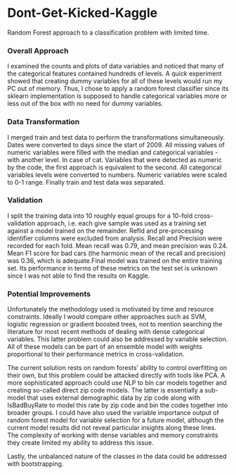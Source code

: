 # Dont-Get-Kicked-Kaggle
Random Forest approach to a classification problem with limited time.

### Overall Approach
I examined the counts and plots of data variables and noticed that many of the categorical features contained hundreds of levels. A quick experiment showed that creating dummy variables for all of these levels would run my PC out of memory. Thus, I chose to apply a random forest classifier since its sklearn implementation is supposed to handle categorical variables more or less out of the box with no need for dummy variables. 

### Data Transformation
I merged train and test data to perform the transformations simultaneously. Dates were converted to days since the start of 2009. All missing values of numeric variables were filled with the median and categorical variables - with another level. In case of cat. Variables that were detected as numeric by the code, the first approach is equivalent to the second. All categorical variables levels were converted to numbers. Numeric variables were scaled to 0-1 range. Finally train and test data was separated.

### Validation
I split the training data into 10 roughly equal groups for a 10-fold cross-validation approach, i.e. each give sample was used as a training set against a model trained on the remainder. RefId and pre-processing identifier columns were excluded from analysis. Recall and Precision were recorded for each fold. Mean recall was 0.79, and mean precision was 0.24. Mean F1 score for bad cars (the harmonic mean of the recall and precision) was 0.36, which is adequate.Final model was trained on the entire training set. Its performance in terms of these metrics on the test set is unknown since I was not able to find the results on Kaggle.

### Potential Improvements
Unfortunately the methodology used is motivated by time and resource constraints. Ideally I would compare other approaches such as SVM, logistic regression or gradient boosted trees, not to mention searching the literature for most recent methods of dealing with dense categorical variables. This latter problem could also be addressed by variable selection. All of these models can be part of an ensemble model with weights proportional to their performance metrics in cross-validation.

The current solution rests on random forests’ ability to control overfitting on their own, but this problem could be attacked directly with tools like PCA. A more sophisticated approach could use NLP to bin car models together and creating so-called direct zip code models. The latter is essentially a sub-model that uses external demographic data by zip code along with IsBadBuyRate to model this rate by zip code and bin the codes together into broader groups. I could have also used the variable importance output of random forest model for variable selection for a future model, although the current model results did not reveal particular insights along these lines. The complexity of working with dense variables and memory constraints they create limited my ability to address this issue.

Lastly, the unbalanced nature of the classes in the data could be addressed with bootstrapping.
